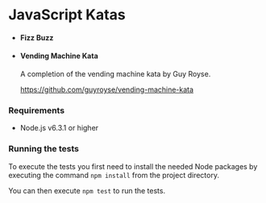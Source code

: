 # JavaScript Katas

- #### Fizz Buzz

- #### Vending Machine Kata
  A completion of the vending machine kata by Guy Royse.

  https://github.com/guyroyse/vending-machine-kata

### Requirements
- Node.js v6.3.1 or higher

### Running the tests
To execute the tests you first need to install the needed Node packages by executing the command `npm install` from the project directory.

You can then execute `npm test` to run the tests.
